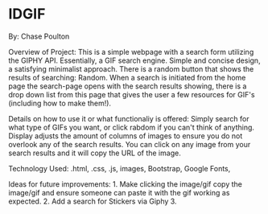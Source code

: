# IDGIF

By: Chase Poulton

Overview of Project:
    This is a simple webpage with a search form utilizing the GIPHY API. Essentially, a GIF search engine. Simple and concise design, a satisfying minimalist approach. There is a random button that shows the results of searching: Random. When a search is initiated from the home page the search-page opens with the search results showing, there is a drop down list from this page that gives the user a few resources for GIF's (including how to make them!).

Details on how to use it or what functionaliy is offered:
    Simply search for what type of GIFs you want, or click rabdom if you can't think of anything. Display adjusts the amount of columns of images to ensure you do not overlook any of the search results. You can click on any image from your search results and it will copy the URL of the image.

Technology Used:
    .html, .css, .js, images, Bootstrap, Google Fonts, 

Ideas for future improvements:
    1. Make clicking the image/gif copy the image/gif and ensure someone can paste it with the gif working as expected.
    2. Add a search for Stickers via Giphy
    3. 

